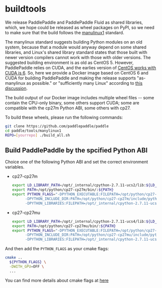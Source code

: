 # buildtools

We release PaddlePaddle and PaddlePaddle Fluid as shared libraries,
which, we hope could be released as wheel packages on PyPI, so we need
to make sure that the build follows the
[manulinux1](https://www.python.org/dev/peps/pep-0513/) standard.

The manylinux standard suggests building Python modules on an old
system, because that a module would anyway depend on some shared
libraries, and Linux's shared library standard states that those built
with newer version compilers cannot work with those with older
versions.  The suggested building environment is as old as CentOS 5.
However, PaddlePaddle relies on CUDA, and the earlies version of
[CentOS works with CUDA is 6](https://hub.docker.com/r/nvidia/cuda/).
So, here we provide a Docker image based on CentOS 6 and CUDA for
building PaddlePaddle and making the release supports "as-manylinux as
possible."  or "sufficiently many Linux" according to [this
discussion](https://mail.python.org/pipermail/wheel-builders/2016-July/000175.html).

The build output of our Docker image includes multiple wheel files --
some contain the CPU-only binary, some others support CUDA; some are
compatible with the cp27m Python ABI, some others with cp27.

To build these wheels, please run the following commands:

```bash
git clone https://github.com/paddlepaddle/paddle
cd paddle/tools/manylinux1
REPO=[yourrepo] ./build_all.sh
```

## Build PaddlePaddle by the spcified Python ABI

Choice one of the following Python ABI and set the correct environment variables.

- cp27-cp27m

  ```bash
  export LD_LIBRARY_PATH=/opt/_internal/cpython-2.7.11-ucs2/lib:${LD_LIBRARY_PATH#/opt/_internal/cpython-2.7.11-ucs4/lib:}
  export PATH=/opt/python/cp27-cp27m/bin/:${PATH}
  export PYTHON_FLAGS="-DPYTHON_EXECUTABLE:FILEPATH=/opt/python/cp27-cp27m/bin/python
        -DPYTHON_INCLUDE_DIR:PATH=/opt/python/cp27-cp27m/include/python2.7
        -DPYTHON_LIBRARIES:FILEPATH=/opt/_internal/cpython-2.7.11-ucs2/lib/libpython2.7.so"
  ```

- cp27-cp27mu

  ```bash
  export LD_LIBRARY_PATH=/opt/_internal/cpython-2.7.11-ucs4/lib:${LD_LIBRARY_PATH#/opt/_internal/cpython-2.7.11-ucs2/lib:}
  export PATH=/opt/python/cp27-cp27mu/bin/:${PATH}
  export PYTHON_FLAGS="-DPYTHON_EXECUTABLE:FILEPATH=/opt/python/cp27-cp27mu/bin/python
        -DPYTHON_INCLUDE_DIR:PATH=/opt/python/cp27-cp27mu/include/python2.7
        -DPYTHON_LIBRARIES:FILEPATH=/opt/_internal/cpython-2.7.11-ucs4/lib/libpython2.7.so"
  ```

And then add the `PYTHON_FLAGS` as your cmake flags:

```bash
cmake ..
  ${PYTHON_FLAGS} \
  -DWITH_GPU=OFF \
  ...
```

You can find more details about cmake flags at [here](http://www.paddlepaddle.org/docs/develop/documentation/fluid/en/build_and_install/build_from_source_en.html#appendix-build-options)

